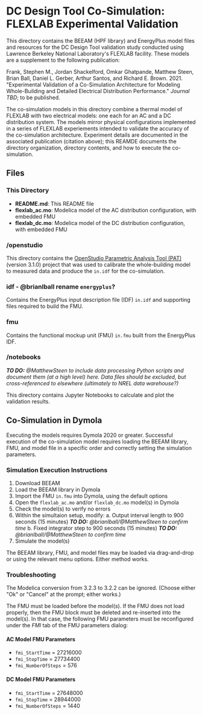 # DC Design Tool Co-Simulation: FLEXLAB Experimental Validation

This directory contains the BEEAM (HPF library) and EnergyPlus model files and resources for the DC Design Tool validation study conducted using Lawrence Berkeley National Laboratory's FLEXLAB facility. These models are a supplement to the following publication:

Frank, Stephen M., Jordan Shackelford, Omkar Ghatpande, Matthew Steen, Brian Ball, Daniel L. Gerber, Arthur Santos, and Richard E. Brown. 2021. "Experimental Validation of a Co-Simulation Architecture for Modeling Whole-Building and Detailed Electrical Distribution Performance." *Journal TBD*; to be published.

The co-simulation models in this directory combine a thermal model of FLEXLAB with two electrical models: one each for an AC and a DC distribution system. The models mirror physical configurations implemented in a series of FLEXLAB experiements intended to validate the accuracy of the co-simulation architecture. Experiment details are documented in the associated publication (citation above); this REAMDE documents the directory organization, directory contents, and how to execute the co-simulation.

## Files

### This Directory

- **README.md**: This README file
- **flexlab_ac.mo**: Modelica model of the AC distribution configuration, with embedded FMU
- **flexlab_dc.mo**: Modelica model of the DC distribution configuration, with embedded FMU

### /openstudio

This directory contains the [OpenStudio Parametric Analysis Tool (PAT)](https://github.com/NREL/OpenStudio-PAT) (version 3.1.0) project that was used to calibrate the whole-building model to measured data and produce the `in.idf` for the co-simulation.

### idf - @brianlball rename `energyplus`?

Contains the EnergyPlus input description file (IDF) `in.idf` and supporting files required to build the FMU.

### fmu

Contains the functional mockup unit (FMU) `in.fmu` built from the EnergyPlus IDF.

### /notebooks

***TO DO:** @MatthewSteen to include data processing Python scripts and document them (at a high level) here. Data files should be excluded, but cross-referenced to elsewhere (ultimately to NREL data warehouse?)*

This directory contains Jupyter Notebooks to calculate and plot the validation results.

## Co-Simulation in Dymola

Executing the models requires Dymola 2020 or greater. Successful execution of the co-simulation model requires loading the BEEAM library, FMU, and model file in a specific order and correctly setting the simulation parameters.

### Simulation Execution Instructions

1. Download BEEAM
2. Load the BEEAM library in Dymola
3. Import the FMU `in.fmu` into Dymola, using the default options
4. Open the `flexlab_ac.mo` and/or `flexlab_dc.mo` model(s) in Dymola
5. Check the model(s) to verify no errors
6. Within the simultaion setup, modify:
   a. Output interval length to 900 seconds (15 minutes) ***TO DO:** @brianlball/@MatthewSteen to confirm time*
   b. Fixed integrator step to 900 seconds (15 minutes) ***TO DO:** @brianlball/@MatthewSteen to confirm time*
7. Simulate the model(s)

The BEEAM library, FMU, and model files may be loaded via drag-and-drop or using the relevant menu options. Either method works.

### Troubleshooting

The Modelica conversion from 3.2.3 to 3.2.2 can be ignored. (Choose either "Ok" or "Cancel" at the prompt; either works.)

The FMU must be loaded before the model(s). If the FMU does not load properly, then the FMU block must be deleted and re-inserted into the model(s). In that case, the following FMU parameters must be reconfigured under the *FMI* tab of the FMU parameters dialog:

#### AC Model FMU Parameters

- `fmi_StartTime` = 27216000
- `fmi_StopTime` = 27734400
- `fmi_NumberOfSteps` = 576

#### DC Model FMU Parameters

- `fmi_StartTime` = 27648000
- `fmi_StopTime` = 28944000
- `fmi_NumberOfSteps` = 1440
